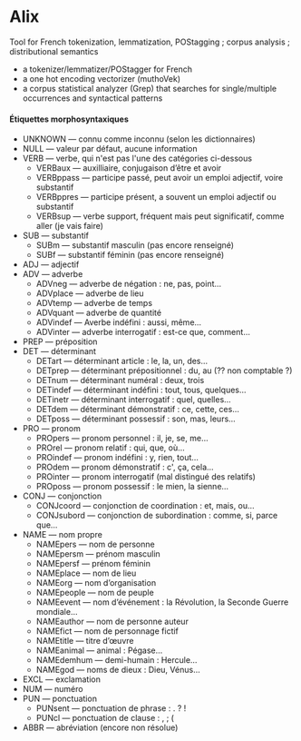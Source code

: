 # Alix
Tool for French tokenization, lemmatization, POStagging ; corpus analysis ; distributional semantics

- a tokenizer/lemmatizer/POStagger for French
- a one hot encoding vectorizer (muthoVek)
- a corpus statistical analyzer (Grep) that searches for single/multiple occurrences and syntactical patterns

#### Étiquettes morphosyntaxiques

* UNKNOWN — connu comme inconnu (selon les dictionnaires) 
* NULL — valeur par défaut, aucune information
* VERB — verbe, qui n'est pas l'une des catégories ci-dessous
  * VERBaux — auxilliaire, conjugaison d’être et avoir
  * VERBppass — participe passé, peut avoir un emploi adjectif, voire substantif
  * VERBppres — participe présent, a souvent un emploi adjectif ou substantif 
  * VERBsup — verbe support, fréquent mais peut significatif, comme aller (je vais faire) 
* SUB — substantif
  * SUBm — substantif masculin (pas encore renseigné)
  * SUBf — substantif féminin (pas encore renseigné)
* ADJ — adjectif
* ADV — adverbe
  * ADVneg — adverbe de négation : ne, pas, point… 
  * ADVplace — adverbe de lieu
  * ADVtemp — adverbe de temps
  * ADVquant — adverbe de quantité
  * ADVindef — Averbe indéfini : aussi, même…
  * ADVinter — adverbe interrogatif : est-ce que, comment… 
* PREP — préposition
* DET — déterminant
  * DETart — déterminant article : le, la, un, des… 
  * DETprep — déterminant prépositionnel : du, au (?? non comptable ?) 
  * DETnum — déterminant numéral : deux, trois
  * DETindef — déterminant indéfini : tout, tous, quelques…
  * DETinetr — déterminant interrogatif : quel, quelles…
  * DETdem — déterminant démonstratif : ce, cette, ces…
  * DETposs — déterminant possessif : son, mas, leurs…
* PRO — pronom  
  * PROpers — pronom personnel : il, je, se, me…
  * PROrel — pronom relatif : qui, que, où… 
  * PROindef — pronom indéfini : y, rien, tout…
  * PROdem — pronom démonstratif : c', ça, cela…
  * PROinter — pronom interrogatif (mal distingué des relatifs)
  * PROposs — pronom possessif : le mien, la sienne…
* CONJ — conjonction
  * CONJcoord — conjonction de coordination : et, mais, ou…
  * CONJsubord — conjonction de subordination : comme, si, parce que…
* NAME — nom propre
  * NAMEpers — nom de personne
  * NAMEpersm — prénom masculin
  * NAMEpersf — prénom féminin
  * NAMEplace — nom de lieu
  * NAMEorg — nom d’organisation
  * NAMEpeople — nom de peuple
  * NAMEevent — nom d’événement : la Révolution, la Seconde Guerre mondiale…
  * NAMEauthor — nom de personne auteur
  * NAMEfict — nom de personnage fictif
  * NAMEtitle — titre d’œuvre
  * NAMEanimal — animal : Pégase…
  * NAMEdemhum — demi-humain : Hercule…
  * NAMEgod — noms de dieux : Dieu, Vénus…
* EXCL — exclamation
* NUM — numéro
* PUN — ponctuation
  * PUNsent — ponctuation de phrase : . ? ! 
  * PUNcl — ponctuation de clause : , ; (
* ABBR — abréviation (encore non résolue)


